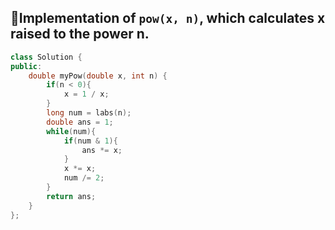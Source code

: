 ## 🚀Implementation of `pow(x, n)`, which calculates x raised to the power n.
```cpp
class Solution {
public:
    double myPow(double x, int n) {
        if(n < 0){
            x = 1 / x;
        }
        long num = labs(n);
        double ans = 1;
        while(num){
            if(num & 1){
                ans *= x;
            }
            x *= x;
            num /= 2;
        }
        return ans;
    }
};
```
